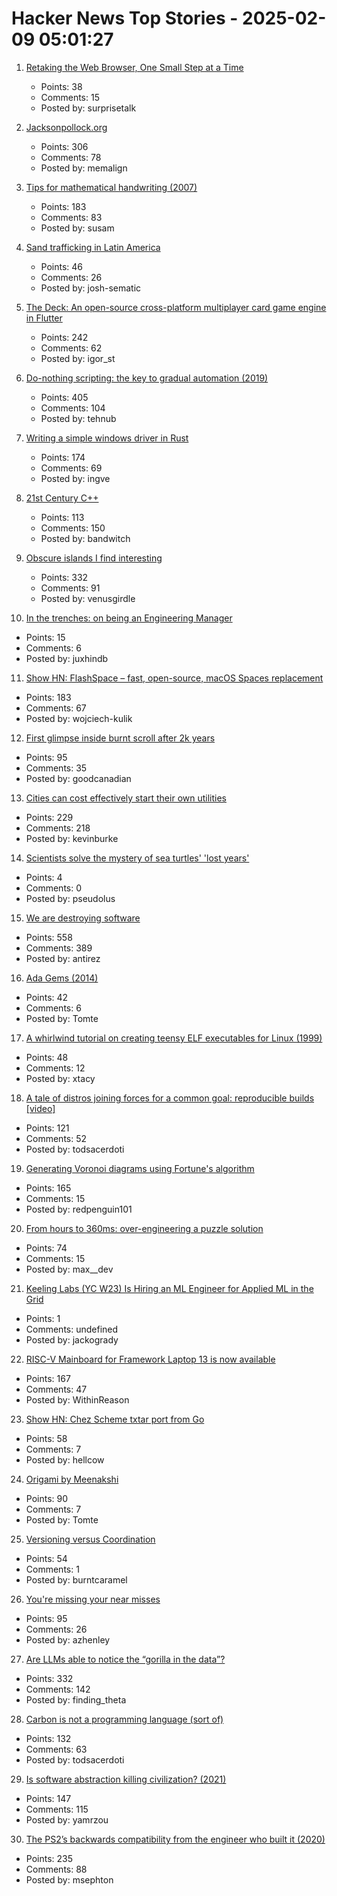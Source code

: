 # Hacker News Top Stories - 2025-02-09 05:01:27

1. [Retaking the Web Browser, One Small Step at a Time](https://andregarzia.com/2025/02/retaking-the-web-browser-one-small-step-at-a-time.html)
   - Points: 38
   - Comments: 15
   - Posted by: surprisetalk

2. [Jacksonpollock.org](https://jacksonpollock.org/)
   - Points: 306
   - Comments: 78
   - Posted by: memalign

3. [Tips for mathematical handwriting (2007)](https://johnkerl.org/doc/ortho/ortho.html)
   - Points: 183
   - Comments: 83
   - Posted by: susam

4. [Sand trafficking in Latin America](https://insightcrime.org/news/the-mafias-behind-sand-trafficking-in-latin-america/)
   - Points: 46
   - Comments: 26
   - Posted by: josh-sematic

5. [The Deck: An open-source cross-platform multiplayer card game engine in Flutter](https://github.com/xajik/thedeck)
   - Points: 242
   - Comments: 62
   - Posted by: igor_st

6. [Do-nothing scripting: the key to gradual automation (2019)](https://blog.danslimmon.com/2019/07/15/do-nothing-scripting-the-key-to-gradual-automation/)
   - Points: 405
   - Comments: 104
   - Posted by: tehnub

7. [Writing a simple windows driver in Rust](https://scorpiosoftware.net/2025/02/08/writing-a-simple-driver-in-rust/)
   - Points: 174
   - Comments: 69
   - Posted by: ingve

8. [21st Century C++](https://cacm.acm.org/blogcacm/21st-century-c/)
   - Points: 113
   - Comments: 150
   - Posted by: bandwitch

9. [Obscure islands I find interesting](https://amanvir.com/obscure-islands)
   - Points: 332
   - Comments: 91
   - Posted by: venusgirdle

10. [In the trenches: on being an Engineering Manager](https://blog.digital-horror.com/blog/in-the-trenches-what-it-means-to-be-an-engineering-manager/)
   - Points: 15
   - Comments: 6
   - Posted by: juxhindb

11. [Show HN: FlashSpace – fast, open-source, macOS Spaces replacement](https://github.com/wojciech-kulik/FlashSpace)
   - Points: 183
   - Comments: 67
   - Posted by: wojciech-kulik

12. [First glimpse inside burnt scroll after 2k years](https://www.bbc.co.uk/news/articles/c5yvrq7dyg6o)
   - Points: 95
   - Comments: 35
   - Posted by: goodcanadian

13. [Cities can cost effectively start their own utilities](https://kevin.burke.dev/kevin/norcal-cities-new-utility/)
   - Points: 229
   - Comments: 218
   - Posted by: kevinburke

14. [Scientists solve the mystery of sea turtles' 'lost years'](https://phys.org/news/2025-02-scientists-mystery-sea-turtles-lost.html)
   - Points: 4
   - Comments: 0
   - Posted by: pseudolus

15. [We are destroying software](https://antirez.com/news/145)
   - Points: 558
   - Comments: 389
   - Posted by: antirez

16. [Ada Gems (2014)](https://www.adacore.com/gems)
   - Points: 42
   - Comments: 6
   - Posted by: Tomte

17. [A whirlwind tutorial on creating teensy ELF executables for Linux (1999)](https://www.muppetlabs.com/~breadbox/software/tiny/teensy.html)
   - Points: 48
   - Comments: 12
   - Posted by: xtacy

18. [A tale of distros joining forces for a common goal: reproducible builds [video]](https://video.fosdem.org/2025/h1302/fosdem-2025-6479-a-tale-of-several-distros-joining-forces-for-a-common-goal-reproducible-builds.av1.webm)
   - Points: 121
   - Comments: 52
   - Posted by: todsacerdoti

19. [Generating Voronoi diagrams using Fortune's algorithm](https://redpenguin101.github.io/html/posts/2025_01_21_voronoi.html)
   - Points: 165
   - Comments: 15
   - Posted by: redpenguin101

20. [From hours to 360ms: over-engineering a puzzle solution](https://blog.danielh.cc/blog/puzzle)
   - Points: 74
   - Comments: 15
   - Posted by: max__dev

21. [Keeling Labs (YC W23) Is Hiring an ML Engineer for Applied ML in the Grid](https://www.keelinglabs.com/jobs)
   - Points: 1
   - Comments: undefined
   - Posted by: jackogrady

22. [RISC-V Mainboard for Framework Laptop 13 is now available](https://frame.work/gb/en/blog/risc-v-mainboard-for-framework-laptop-13-is-now-available)
   - Points: 167
   - Comments: 47
   - Posted by: WithinReason

23. [Show HN: Chez Scheme txtar port from Go](https://git.sr.ht/~egtann/txtar/)
   - Points: 58
   - Comments: 7
   - Posted by: hellcow

24. [Origami by Meenakshi](https://origamee.net/)
   - Points: 90
   - Comments: 7
   - Posted by: Tomte

25. [Versioning versus Coordination](https://brooker.co.za/blog/2025/02/04/versioning.html)
   - Points: 54
   - Comments: 1
   - Posted by: burntcaramel

26. [You're missing your near misses](https://surfingcomplexity.blog/2025/02/01/youre-missing-your-near-misses/)
   - Points: 95
   - Comments: 26
   - Posted by: azhenley

27. [Are LLMs able to notice the “gorilla in the data”?](https://chiraaggohel.com/posts/llms-eda/)
   - Points: 332
   - Comments: 142
   - Posted by: finding_theta

28. [Carbon is not a programming language (sort of)](https://herecomesthemoon.net/2025/02/carbon-is-not-a-language/)
   - Points: 132
   - Comments: 63
   - Posted by: todsacerdoti

29. [Is software abstraction killing civilization? (2021)](https://datagubbe.se/endofciv/)
   - Points: 147
   - Comments: 115
   - Posted by: yamrzou

30. [The PS2’s backwards compatibility from the engineer who built it (2020)](https://freelansations.medium.com/the-story-of-the-ps2s-backwards-compatibility-from-the-engineer-who-built-it-ec39cf5a0353)
   - Points: 235
   - Comments: 88
   - Posted by: msephton

